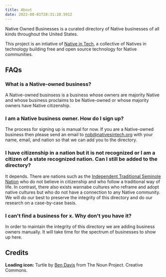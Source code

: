 ```yaml
---
title: About
date: 2022-08-01T20:31:20.591Z
---
```


Native Owned Businesses is a curated directory of Native businesses of all kinds throughout the United States.

This project is an intiative of [Native in Tech](https://nativesintech.org), a collective of Natives in technology building free and open source technology for Native communities.

## FAQs

### What is a Native-owned business?

A Native-owned businsess is a business whose owners are majority Native and whose business proclaims to be Native-owned or whose majority owners have Native citizenship.

### I am a Native business owner. How do I sign up?

The process for signing up is manual for now. If you are a Native-owned business then please send an email to [nob@nativesintech.org](mailto:nob@nativesintech.org) with your name, email, and nation so that we can add you to the directory.

### I have citizenship in a nation but it is not recognized or I am a citizen of a state recognized nation. Can I still be added to the directory?

It depends. There are nations such as the [Independent Traditional Seminole Nation](https://indianlaw.org/projects/past_projects/seminole) who do not believe in citizenship and who follow a traditional way of life. In contrast, there also exists wannabe cultures who reframe and adopt native cultures but who do not have a connection to any Native community. We will do our best to preserve the integrity of this directory and do our research on a case-by-case basis.

### I can't find a business for x. Why don't you have it?

In order to maintain the integrity of this directory we are adding business owners manually. It will take time for the spectrum of businesses to show up here.

## Credits

**Loading icon:** Turtle by [Ben Davis](https://thenounproject.com/search/?creator=64420&q=turtle&i=1097454) from The Noun Project. Creative Commons.
